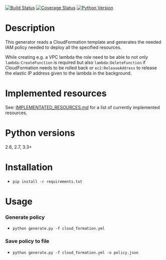 [![Build Status](https://travis-ci.com/fulder/cloudformation-policy-generator.svg?branch=master)](https://travis-ci.com/fulder/cloudformation-policy-generator)
[![Coverage Status](https://coveralls.io/repos/github/fulder/cloudformation-policy-generator/badge.svg?branch=master)](https://coveralls.io/github/fulder/cloudformation-policy-generator?branch=master)
[![Python Version](https://img.shields.io/badge/python-2.6%2C2.7%2C3.3%2B-blue.svg)](https://www.python.org/)

# Description

This generator reads a CloudFormation template and generates the needed IAM policy needed to deploy all the specified resources.

While creating e.g. a VPC lambda the role need to be able to not only `lambda:CreateFunction` is required but also `lambda:DeleteFunction` if CloudFormation needs to be rolled back or `ec2:ReleaseAddress` to release the elastic IP address given to the lambda in the background.

# Implemented resources

See: [IMPLEMENTATED_RESOURCES.md](https://github.com/fulder/cloudformation-policy-generator/blob/master/IMPLEMENTED_RESOURCES.md) for a list of currently implemented resources.

# Python versions
2.6, 2.7, 3.3+

# Installation

* `pip install -r requirements.txt`

# Usage

### Generate policy
* `python generate.py -f cloud_formation.yml`

### Save policy to file
* `python generate.py -f cloud_formation.yml -o policy.json`